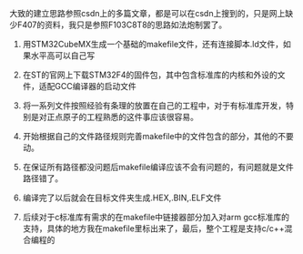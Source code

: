 大致的建立思路参照csdn上的多篇文章，都是可以在csdn上搜到的，只是网上缺少F407的资料，我只是参照F103C8T8的思路如法炮制罢了。

  1.  用STM32CubeMX生成一个基础的makefile文件，还有连接脚本.ld文件，如果水平高可以自己写

  2.  在ST的官网上下载STM32F4的固件包，其中包含标准库的内核和外设的文件，适配GCC编译器的启动文件

  3.  将一系列文件按照经验有条理的放置在自己的工程中，对于有标准库开发，特别是对正点原子的工程熟悉的这件事应该很容易。

  4.  开始根据自己的文件路径规则完善makefile中的文件包含的部分，其他的不要动。

  5.  在保证所有路径都没问题后makefile编译应该不会有问题的，有问题就是文件路径错了。

  6.  编译完了以后就会在目标文件夹生成.HEX,.BIN,.ELF文件



  7.  后续对于c标准库有需求的在makefile中链接器部分加入对arm gcc标准库的支持，具体的地方我在makefile里标出来了，最后，整个工程是支持c/c++混合编程的
